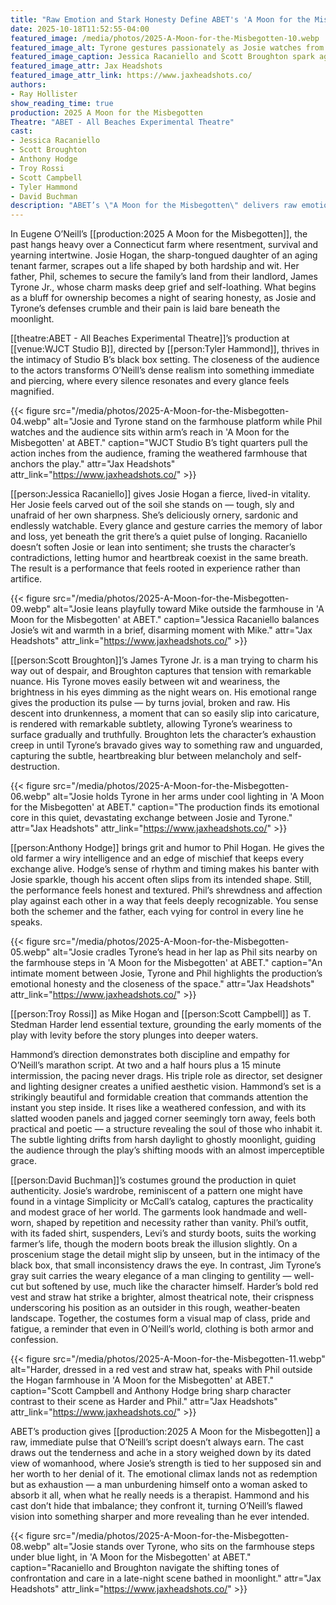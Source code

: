 ```yaml
---
title: "Raw Emotion and Stark Honesty Define ABET's 'A Moon for the Misbegotten'"
date: 2025-10-18T11:52:55-04:00
featured_image: /media/photos/2025-A-Moon-for-the-Misbegotten-10.webp
featured_image_alt: Tyrone gestures passionately as Josie watches from the farmhouse porch in 'A Moon for the Misbegotten' at ABET.
featured_image_caption: Jessica Racaniello and Scott Broughton spark against Hammond's weathered farmhouse set in ABET's intimate, arresting staging of 'A Moon for the Misbegotten'.
featured_image_attr: Jax Headshots
featured_image_attr_link: https://www.jaxheadshots.co/
authors: 
- Ray Hollister
show_reading_time: true
production: 2025 A Moon for the Misbegotten
Theatre: "ABET - All Beaches Experimental Theatre"
cast: 
- Jessica Racaniello 
- Scott Broughton
- Anthony Hodge
- Troy Rossi
- Scott Campbell
- Tyler Hammond
- David Buchman
description: "ABET’s \"A Moon for the Misbegotten\" delivers raw emotion, striking design and standout performances in O’Neill’s tale of loneliness and redemption."
---
```

In Eugene O’Neill’s [[production:2025 A Moon for the Misbegotten]], the past hangs heavy over a Connecticut farm where resentment, survival and yearning intertwine. Josie Hogan, the sharp-tongued daughter of an aging tenant farmer, scrapes out a life shaped by both hardship and wit. Her father, Phil, schemes to secure the family’s land from their landlord, James Tyrone Jr., whose charm masks deep grief and self-loathing. What begins as a bluff for ownership becomes a night of searing honesty, as Josie and Tyrone’s defenses crumble and their pain is laid bare beneath the moonlight.<!--more-->

[[theatre:ABET - All Beaches Experimental Theatre]]’s production at [[venue:WJCT Studio B]], directed by [[person:Tyler Hammond]], thrives in the intimacy of Studio B’s black box setting. The closeness of the audience to the actors transforms O’Neill’s dense realism into something immediate and piercing, where every silence resonates and every glance feels magnified.

{{< figure src="/media/photos/2025-A-Moon-for-the-Misbegotten-04.webp" alt="Josie and Tyrone stand on the farmhouse platform while Phil watches and the audience sits within arm’s reach in 'A Moon for the Misbegotten' at ABET." caption="WJCT Studio B’s tight quarters pull the action inches from the audience, framing the weathered farmhouse that anchors the play." attr="Jax Headshots" attr_link="https://www.jaxheadshots.co/" >}}

[[person:Jessica Racaniello]] gives Josie Hogan a fierce, lived-in vitality. Her Josie feels carved out of the soil she stands on — tough, sly and unafraid of her own sharpness. She’s deliciously ornery, sardonic and endlessly watchable. Every glance and gesture carries the memory of labor and loss, yet beneath the grit there’s a quiet pulse of longing. Racaniello doesn’t soften Josie or lean into sentiment; she trusts the character’s contradictions, letting humor and heartbreak coexist in the same breath. The result is a performance that feels rooted in experience rather than artifice.

{{< figure src="/media/photos/2025-A-Moon-for-the-Misbegotten-09.webp" alt="Josie leans playfully toward Mike outside the farmhouse in 'A Moon for the Misbegotten' at ABET." caption="Jessica Racaniello balances Josie’s wit and warmth in a brief, disarming moment with Mike." attr="Jax Headshots" attr_link="https://www.jaxheadshots.co/" >}}

[[person:Scott Broughton]]’s James Tyrone Jr. is a man trying to charm his way out of despair, and Broughton captures that tension with remarkable nuance. His Tyrone moves easily between wit and weariness, the brightness in his eyes dimming as the night wears on. His emotional range gives the production its pulse — by turns jovial, broken and raw. His descent into drunkenness, a moment that can so easily slip into caricature, is rendered with remarkable subtlety, allowing Tyrone’s weariness to surface gradually and truthfully. Broughton lets the character’s exhaustion creep in until Tyrone’s bravado gives way to something raw and unguarded, capturing the subtle, heartbreaking blur between melancholy and self-destruction.

{{< figure src="/media/photos/2025-A-Moon-for-the-Misbegotten-06.webp" alt="Josie holds Tyrone in her arms under cool lighting in 'A Moon for the Misbegotten' at ABET." caption="The production finds its emotional core in this quiet, devastating exchange between Josie and Tyrone." attr="Jax Headshots" attr_link="https://www.jaxheadshots.co/" >}}

[[person:Anthony Hodge]] brings grit and humor to Phil Hogan. He gives the old farmer a wiry intelligence and an edge of mischief that keeps every exchange alive. Hodge’s sense of rhythm and timing makes his banter with Josie sparkle, though his accent often slips from its intended shape. Still, the performance feels honest and textured. Phil’s shrewdness and affection play against each other in a way that feels deeply recognizable. You sense both the schemer and the father, each vying for control in every line he speaks.

{{< figure src="/media/photos/2025-A-Moon-for-the-Misbegotten-05.webp" alt="Josie cradles Tyrone’s head in her lap as Phil sits nearby on the farmhouse steps in 'A Moon for the Misbegotten' at ABET." caption="An intimate moment between Josie, Tyrone and Phil highlights the production’s emotional honesty and the closeness of the space." attr="Jax Headshots" attr_link="https://www.jaxheadshots.co/" >}}

[[person:Troy Rossi]] as Mike Hogan and [[person:Scott Campbell]] as T. Stedman Harder lend essential texture, grounding the early moments of the play with levity before the story plunges into deeper waters.

Hammond’s direction demonstrates both discipline and empathy for O’Neill’s marathon script. At two and a half hours plus a 15 minute intermission, the pacing never drags. His triple role as director, set designer and lighting designer creates a unified aesthetic vision. Hammond’s set is a strikingly beautiful and formidable creation that commands attention the instant you step inside. It rises like a weathered confession, and with its slatted wooden panels and jagged corner seemingly torn away, feels both practical and poetic — a structure revealing the soul of those who inhabit it. The subtle lighting drifts from harsh daylight to ghostly moonlight, guiding the audience through the play’s shifting moods with an almost imperceptible grace.

[[person:David Buchman]]’s costumes ground the production in quiet authenticity. Josie’s wardrobe, reminiscent of a pattern one might have found in a vintage Simplicity or McCall’s catalog, captures the practicality and modest grace of her world. The garments look handmade and well-worn, shaped by repetition and necessity rather than vanity. Phil’s outfit, with its faded shirt, suspenders, Levi’s and sturdy boots, suits the working farmer’s life, though the modern boots break the illusion slightly. On a proscenium stage the detail might slip by unseen, but in the intimacy of the black box, that small inconsistency draws the eye. In contrast, Jim Tyrone’s gray suit carries the weary elegance of a man clinging to gentility — well-cut but softened by use, much like the character himself. Harder’s bold red vest and straw hat strike a brighter, almost theatrical note, their crispness underscoring his position as an outsider in this rough, weather-beaten landscape. Together, the costumes form a visual map of class, pride and fatigue, a reminder that even in O’Neill’s world, clothing is both armor and confession.

{{< figure src="/media/photos/2025-A-Moon-for-the-Misbegotten-11.webp" alt="Harder, dressed in a red vest and straw hat, speaks with Phil outside the Hogan farmhouse in 'A Moon for the Misbegotten' at ABET." caption="Scott Campbell and Anthony Hodge bring sharp character contrast to their scene as Harder and Phil." attr="Jax Headshots" attr_link="https://www.jaxheadshots.co/" >}}

ABET’s production gives [[production:2025 A Moon for the Misbegotten]] a raw, immediate pulse that O’Neill’s script doesn’t always earn. The cast draws out the tenderness and ache in a story weighed down by its dated view of womanhood, where Josie’s strength is tied to her supposed sin and her worth to her denial of it. The emotional climax lands not as redemption but as exhaustion — a man unburdening himself onto a woman asked to absorb it all, when what he really needs is a therapist. Hammond and his cast don’t hide that imbalance; they confront it, turning O’Neill’s flawed vision into something sharper and more revealing than he ever intended.

{{< figure src="/media/photos/2025-A-Moon-for-the-Misbegotten-08.webp" alt="Josie stands over Tyrone, who sits on the farmhouse steps under blue light, in 'A Moon for the Misbegotten' at ABET." caption="Racaniello and Broughton navigate the shifting tones of confrontation and care in a late-night scene bathed in moonlight." attr="Jax Headshots" attr_link="https://www.jaxheadshots.co/" >}}
